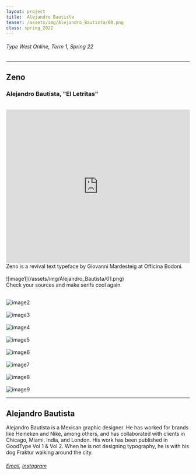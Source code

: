 ```yaml
---
layout: project
title:  Alejandro Bautista
teaser: /assets/img/Alejandro_Bautista/00.png
class: spring_2022
---
```

###### Type West Online, Term 1, Spring 22 ######
---
## Zeno ##
### Alejandro Bautista, "El Letritas" ###
<br>
<iframe width="100%" height="420" src="https://www.youtube.com/embed/nWJn1v3e1cI?rel=0&modestbranding=1&autohide=1&controls=1&showinfo=0&showtitle=0" title="YouTube video player" frameborder="0" allow="accelerometer; autoplay; clipboard-write; encrypted-media; gyroscope; picture-in-picture" allowfullscreen></iframe>
<br>
Zeno is a revival text typeface by Giovanni Mardesteig at Officina Bodoni.
<br><br>
![image1](/assets/img/Alejandro_Bautista/01.png)
<br>
Check your sources and make serifs cool again.
<br><br>

![image2](/assets/img/Alejandro_Bautista/02.png)
<br><br>
![image3](/assets/img/Alejandro_Bautista/03.png)
<br><br>
![image4](/assets/img/Alejandro_Bautista/04.png)
<br><br>
![image5](/assets/img/Alejandro_Bautista/05.png)
<br><br>
![image6](/assets/img/Alejandro_Bautista/06.png)
<br><br>
![image7](/assets/img/Alejandro_Bautista/07.png)
<br><br>
![image8](/assets/img/Alejandro_Bautista/08.png)
<br><br>
![image9](/assets/img/Alejandro_Bautista/09.png)

---
## Alejandro Bautista ##
Alejandro Bautista is a Mexican graphic designer. He has worked for brands like Heineken and Nike, among others, and has collaborated with clients in Chicago, Miami, India, and London. His work has been published in GoodType Vol 1 & Vol 2. When he is not designing typography, he is with his dog Fraktur walking around the city.
<br>
###### [Email](mailto:tienesbonitaletra@gmail.com), [Instagram](https://www.instagram.com/el_letritas/) ######
